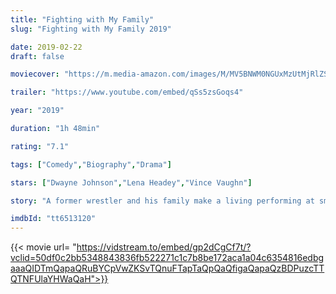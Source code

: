 ```yaml
---
title: "Fighting with My Family"
slug: "Fighting with My Family 2019"

date: 2019-02-22
draft: false

moviecover: "https://m.media-amazon.com/images/M/MV5BNWM0NGUxMzUtMjRlZS00OWZlLTlkZDMtMzJhOWVmZDY2ODczXkEyXkFqcGdeQXVyOTQxNzM2MjY@._V1_UX182_CR0,0,182,268_AL_.jpg"

trailer: "https://www.youtube.com/embed/qSs5zsGoqs4"

year: "2019"

duration: "1h 48min"

rating: "7.1"

tags: ["Comedy","Biography","Drama"]

stars: ["Dwayne Johnson","Lena Headey","Vince Vaughn"]

story: "A former wrestler and his family make a living performing at small venues around the country while his kids dream of joining World Wrestling Entertainment."

imdbId: "tt6513120"
---
```


{{< movie url= "https://vidstream.to/embed/gp2dCgCf7t/?vclid=50df0c2bb5348843836fb522271c1c7b8be172aca1a04c6354816edbgaaaQIDTmQapaQRuBYCpVwZKSvTQnuFTapTaQpQaQfigaQapaQzBDPuzcTTQTNFUlaYHWaQaH">}}
